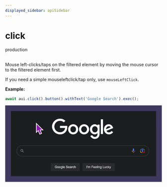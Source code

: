 ```yaml
---
displayed_sidebar: apiSidebar
---
```

# click 
<span class="theme-doc-version-badge badge badge--success">production</span><br/><br/>

Mouse left-clicks/taps on the filtered element by moving the mouse cursor to the filtered element first.

If you need a simple mouseleftclick/tap only, use `mouseLeftClick`.

**Example:**
```typescript 
await aui.click().button().withText('Google Search').exec();
```

![](/img/gif/click.gif)

